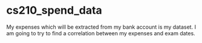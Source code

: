 # cs210_spend_data

My expenses which will be extracted from my bank account is my dataset. I am going to try to find a correlation between my expenses and exam dates.
